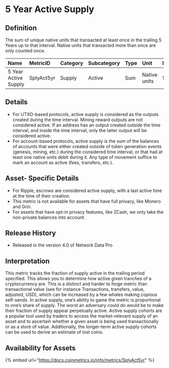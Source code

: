 # 5 Year Active Supply

## Definition

The sum of unique native units that transacted at least once in the trailing 5 Years up to that interval. Native units that transacted more than once are only counted once.

| Name | MetricID | Category | Subcategory | Type | Unit | Interval |
| :--- | :--- | :--- | :--- | :--- | :--- | :--- |
| 5 Year Active Supply | SplyAct5yr | Supply | Active | Sum | Native units | 5 years |

## Details

* For UTXO-based protocols, active supply is considered as the outputs created during the time interval. Mining reward outputs are not considered active. If an address has an output created outside the time interval, and inside the time interval, only the latter output will be considered active.
* For account-based protocols, active supply is the sum of the balances of accounts that were either created outside of token generation events \(genesis, mining, etc.\) during the considered time interval, or that had at least one native units debit during it. Any type of movement suffice to mark an account as active \(fees, transfers, etc.\).

## Asset- Specific Details

* For Ripple, escrows are considered active supply, with a last active time at the time of their creation.
* This metric is not available for assets that have full privacy, like Monero and Grin.
* For assets that have opt-in privacy features, like ZCash, we only take the non-private balances into account.

## Release History

* Released in the version 4.0 of Network Data Pro

## Interpretation

This metric tracks the fraction of supply active in the trailing period specified. This allows you to determine how active given tranches of a cryptocurrency are. This is a distinct and harder to forge metric than transactional value \(see for instance Transactions, transfers, value, adjusted, USD\), which can be increased by a few whales making copious self-sends. In active supply, one’s ability to game the metric is proportional to one’s share of supply. The worst an adversary could do would be to make their fraction of supply appear perpetually active. Active supply cohorts are a popular tool used by traders to access the market-relevant supply of an asset and to ascertain whether a given asset is being used transactionally or as a store of value. Additionally, the longer-term active supply cohorts can be used to derive an estimate of lost coins.

## Availability for Assets 

{% embed url="https://docs.coinmetrics.io/info/metrics/SplyAct5yr" %}

